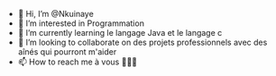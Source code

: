 - 👋 Hi, I’m @Nkuinaye
- 👀 I’m interested in Programmation
- 🌱 I’m currently learning le langage Java et le langage c
- 💞️ I’m looking to collaborate on des projets professionnels avec des aînés qui pourront m'aider
- 📫 How to reach me à vous 🙏🙏🙏

<!---
Nkuinaye/Nkuinaye is a ✨ special ✨ repository because its `README.md` (this file) appears on your GitHub profile.
You can click the Preview link to take a look at your changes.
--->
